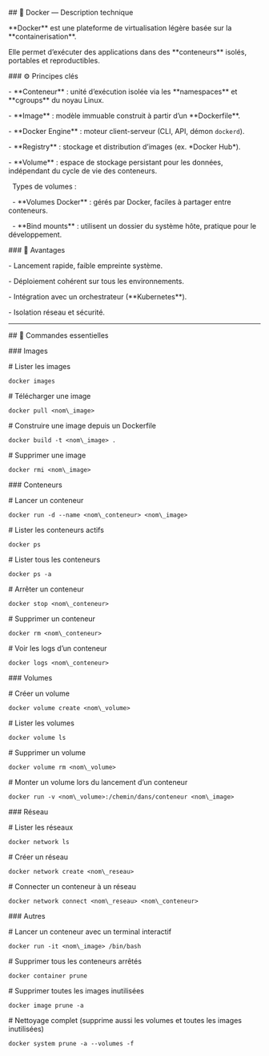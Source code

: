\## 🐳 Docker — Description technique



\*\*Docker\*\* est une plateforme de virtualisation légère basée sur la \*\*containerisation\*\*.  

Elle permet d’exécuter des applications dans des \*\*conteneurs\*\* isolés, portables et reproductibles.



\### ⚙️ Principes clés

\- \*\*Conteneur\*\* : unité d’exécution isolée via les \*\*namespaces\*\* et \*\*cgroups\*\* du noyau Linux.  

\- \*\*Image\*\* : modèle immuable construit à partir d’un \*\*Dockerfile\*\*.  

\- \*\*Docker Engine\*\* : moteur client-serveur (CLI, API, démon `dockerd`).  

\- \*\*Registry\*\* : stockage et distribution d’images (ex. \*Docker Hub\*).

\- \*\*Volume\*\* : espace de stockage persistant pour les données, indépendant du cycle de vie des conteneurs.

&nbsp; Types de volumes :

&nbsp; - \*\*Volumes Docker\*\* : gérés par Docker, faciles à partager entre conteneurs.  

&nbsp; - \*\*Bind mounts\*\* : utilisent un dossier du système hôte, pratique pour le développement.



\### 🧩 Avantages

\- Lancement rapide, faible empreinte système.  

\- Déploiement cohérent sur tous les environnements.  

\- Intégration avec un orchestrateur (\*\*Kubernetes\*\*).

\- Isolation réseau et sécurité.



---



\## 🔹 Commandes essentielles



\### Images



\# Lister les images

```docker images```



\# Télécharger une image

```docker pull <nom\_image>```



\# Construire une image depuis un Dockerfile

```docker build -t <nom\_image> .```



\# Supprimer une image

```docker rmi <nom\_image>```



\### Conteneurs



\# Lancer un conteneur

```docker run -d --name <nom\_conteneur> <nom\_image>```



\# Lister les conteneurs actifs

```docker ps```



\# Lister tous les conteneurs

```docker ps -a```



\# Arrêter un conteneur

```docker stop <nom\_conteneur>```



\# Supprimer un conteneur

```docker rm <nom\_conteneur>```



\# Voir les logs d’un conteneur

```docker logs <nom\_conteneur>```



\### Volumes



\# Créer un volume

```docker volume create <nom\_volume>```



\# Lister les volumes

```docker volume ls```



\# Supprimer un volume

```docker volume rm <nom\_volume>```



\# Monter un volume lors du lancement d’un conteneur

```docker run -v <nom\_volume>:/chemin/dans/conteneur <nom\_image>```



\### Réseau



\# Lister les réseaux

```docker network ls```



\# Créer un réseau

```docker network create <nom\_reseau>```



\# Connecter un conteneur à un réseau

```docker network connect <nom\_reseau> <nom\_conteneur>```



\### Autres



\# Lancer un conteneur avec un terminal interactif

```docker run -it <nom\_image> /bin/bash```



\# Supprimer tous les conteneurs arrêtés

```docker container prune```



\# Supprimer toutes les images inutilisées

```docker image prune -a```



\# Nettoyage complet (supprime aussi les volumes et toutes les images inutilisées)

```docker system prune -a --volumes -f```

